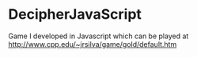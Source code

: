 # DecipherJavaScript
Game I developed in Javascript which can be played at http://www.cpp.edu/~jrsilva/game/gold/default.htm
